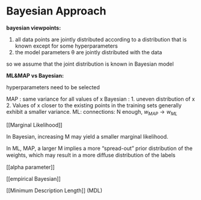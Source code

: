 # Bayesian Approach
**bayesian viewpoints:**
1. all data points are jointly distributed according to a distribution that is known except for some hyperparameters
2. the model parameters θ are jointly distributed with the data

so we assume that the joint distribution is known in Bayesian model

**ML&MAP vs Bayesian:**

hyperparameters need to be selected

MAP : same variance for all values of x
Bayesian : 
	1. uneven distribution of x
	2. Values of x closer to the existing points in the training sets generally exhibit a smaller variance.
ML:
connections:
	N enough, $w_{M A P} \rightarrow w_{M L}$

[[Marginal Likelihood]]

In Bayesian, increasing M may yield a smaller marginal likelihood.

In ML, MAP, a larger M implies a more “spread-out” prior distribution of the weights, which may result in a more diﬀuse distribution of the labels

[[alpha parameter]] 

[[empirical Bayesian]]

[[Minimum Description Length]] (MDL)











